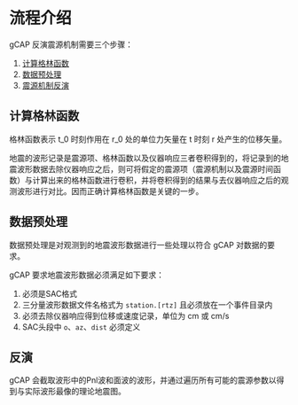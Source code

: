 # 流程介绍

gCAP 反演震源机制需要三个步骤：

1. [计算格林函数](http://wangliang.one/oh-my-cap/gflib/)
2. [数据预处理](http://wangliang.one/oh-my-cap/preprocess/)
3. [震源机制反演](http://wangliang.one/oh-my-cap/inversion/)

## 计算格林函数

格林函数表示 t_0 时刻作用在 r_0 处的单位力矢量在 t 时刻 r 处产生的位移矢量。

地震的波形记录是震源项、格林函数以及仪器响应三者卷积得到的，将记录到的地震波形数据去除仪器响应之后，则可将假定的震源项（震源机制以及震源时间函数）与计算出来的格林函数进行卷积，并将卷积得到的结果与去仪器响应之后的观测波形进行对比。因而正确计算格林函数是关键的一步。

## 数据预处理

数据预处理是对观测到的地震波形数据进行一些处理以符合 gCAP 对数据的要求。

gCAP 要求地震波形数据必须满足如下要求：

1. 必须是SAC格式
2. 三分量波形数据文件名格式为 `station.[rtz]` 且必须放在一个事件目录内
3. 必须去除仪器响应得到位移或速度记录，单位为 cm 或 cm/s
4. SAC头段中 `o`、`az`、`dist` 必须定义

## 反演

gCAP 会截取波形中的Pnl波和面波的波形，并通过遍历所有可能的震源参数以得到与实际波形最像的理论地震图。
